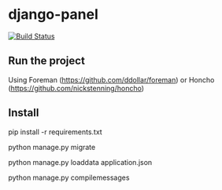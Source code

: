# django-panel

[![Build Status](https://travis-ci.org/RenanPalmeira/django-panel.svg?branch=master)](https://travis-ci.org/RenanPalmeira/django-panel)

## Run the project

Using Foreman (https://github.com/ddollar/foreman) or Honcho (https://github.com/nickstenning/honcho)

## Install

  pip install -r requirements.txt

  python manage.py migrate

  python manage.py loaddata application.json

  python manage.py compilemessages
